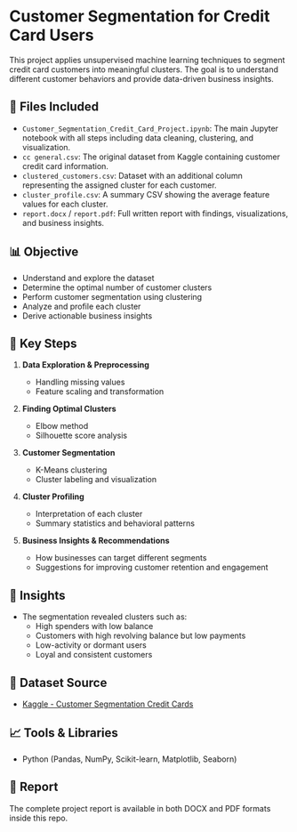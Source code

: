 # Customer Segmentation for Credit Card Users

This project applies unsupervised machine learning techniques to segment credit card customers into meaningful clusters. The goal is to understand different customer behaviors and provide data-driven business insights.

## 📁 Files Included

- `Customer_Segmentation_Credit_Card_Project.ipynb`: The main Jupyter notebook with all steps including data cleaning, clustering, and visualization.
- `cc general.csv`: The original dataset from Kaggle containing customer credit card information.
- `clustered_customers.csv`: Dataset with an additional column representing the assigned cluster for each customer.
- `cluster_profile.csv`: A summary CSV showing the average feature values for each cluster.
- `report.docx` / `report.pdf`: Full written report with findings, visualizations, and business insights.

## 📊 Objective

- Understand and explore the dataset
- Determine the optimal number of customer clusters
- Perform customer segmentation using clustering
- Analyze and profile each cluster
- Derive actionable business insights

## 🚀 Key Steps

1. **Data Exploration & Preprocessing**
   - Handling missing values
   - Feature scaling and transformation

2. **Finding Optimal Clusters**
   - Elbow method
   - Silhouette score analysis

3. **Customer Segmentation**
   - K-Means clustering
   - Cluster labeling and visualization

4. **Cluster Profiling**
   - Interpretation of each cluster
   - Summary statistics and behavioral patterns

5. **Business Insights & Recommendations**
   - How businesses can target different segments
   - Suggestions for improving customer retention and engagement

## 📌 Insights

- The segmentation revealed clusters such as:
  - High spenders with low balance
  - Customers with high revolving balance but low payments
  - Low-activity or dormant users
  - Loyal and consistent customers

## 📎 Dataset Source

- [Kaggle - Customer Segmentation Credit Cards](https://www.kaggle.com/code/des137/customer-segmentation-credit-cards)

## 📈 Tools & Libraries

- Python (Pandas, NumPy, Scikit-learn, Matplotlib, Seaborn)

## 📃 Report

The complete project report is available in both DOCX and PDF formats inside this repo.

